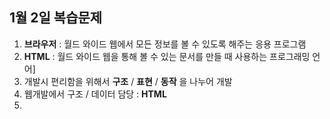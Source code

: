 ## 1월 2일 복습문제
1. **브라우저** : 월드 와이드 웹에서 모든 정보를 볼 수 있도록 해주는 응용 프로그램
2. **HTML** : 월드 와이드 웹을 통해 볼 수 있는 문서를 만들 때 사용하는 프로그래밍 언어]
3. 개발시 편리함을 위해서 **구조** / **표현** / **동작** 을 나누어 개발
4. 웹개발에서 구조 / 데이터 담당 : **HTML**
5. 
